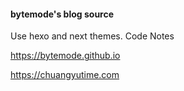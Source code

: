 #### bytemode's blog source

Use hexo and next themes. Code Notes

https://bytemode.github.io

https://chuangyutime.com

